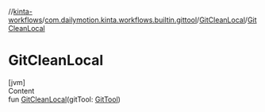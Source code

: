 //[kinta-workflows](../../../index.md)/[com.dailymotion.kinta.workflows.builtin.gittool](../index.md)/[GitCleanLocal](index.md)/[GitCleanLocal](-git-clean-local.md)



# GitCleanLocal  
[jvm]  
Content  
fun [GitCleanLocal](-git-clean-local.md)(gitTool: [GitTool](../../../../kinta-cli/com.dailymotion.kinta/-git-tool/index.md))  



